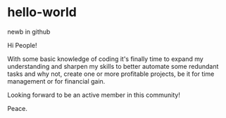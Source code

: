 # hello-world
newb in github

Hi People!

With some basic knowledge of coding it's finally time to expand my understanding and sharpen my skills to better automate some redundant tasks and why not, create one or more profitable projects, be it for time management or for financial gain.

Looking forward to be an active member in this community!

Peace.
